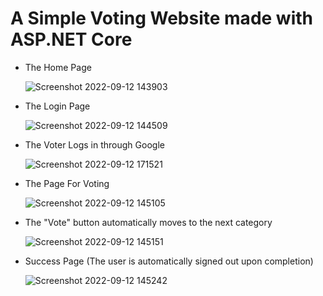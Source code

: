<h1>A Simple Voting Website made with ASP.NET Core</h1>

<ul>
  <li>
    The Home Page

![Screenshot 2022-09-12 143903](https://user-images.githubusercontent.com/87263786/189706690-54bffeb7-68db-416d-bb9a-e71b693a1733.png)
  </li>
  
  <li>
    The Login Page

![Screenshot 2022-09-12 144509](https://user-images.githubusercontent.com/87263786/189706737-8e2edb8f-07cf-4e03-aaa3-a5c0e01129a4.png)
  </li>
  
  <li>
    The Voter Logs in through Google

![Screenshot 2022-09-12 171521](https://user-images.githubusercontent.com/87263786/189706776-4c61ee18-549c-4218-ac21-94d2b5077ba9.png)
  </li>
  
  <li>
    The Page For Voting

![Screenshot 2022-09-12 145105](https://user-images.githubusercontent.com/87263786/189706823-f81011ec-869b-42f7-934d-59d9ae6d2495.png)
  </li>
  
  <li>
    The "Vote" button automatically moves to the next category

![Screenshot 2022-09-12 145151](https://user-images.githubusercontent.com/87263786/189706901-0454d4eb-fc36-42c8-948b-3d780a736e0b.png)
  </li>
  
  <li>
    Success Page (The user is automatically signed out upon completion)

![Screenshot 2022-09-12 145242](https://user-images.githubusercontent.com/87263786/189706902-fdcee800-2126-46d2-83e4-0408e7b2f5a7.png)
  </li>
</ul>




